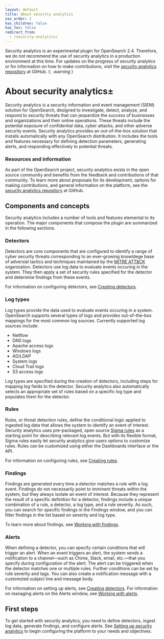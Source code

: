 ```yaml
---
layout: default
title: About security analytics
nav_order: 1
has_children: false
has_toc: false
redirect_from:
  - /security-analytics/
---
```


Security analytics is an experimental plugin for OpenSearch 2.4. Therefore, we do not recommend the use of security analytics in a production environment at this time. For updates on the progress of security analytics or for information on how to make contributions, visit the [security analytics repository](https://github.com/opensearch-project/security-analytics) at GitHub.
{: .warning }


# About security analytics±

Security analytics is a security information and event management (SIEM) solution for OpenSearch, designed to investigate, detect, analyze, and respond to security threats that can jeopardize the success of businesses and organizations and their online operations. These threats include the potential exposure of confidential data, cyber attacks, and other adverse security events. Security analytics provides an out-of-the-box solution that installs automatically with any OpenSearch distribution. It includes the tools and features necessary for defining detection parameters, generating alerts, and responding effectively to potential threats.

### Resources and information

As part of the OpenSearch project, security analytics exists in the open source community and benefits from the feedback and contributions of that community. To learn more about proposals for its development, options for making contributions, and general information on the platform, see the [security analytics repository](https://github.com/opensearch-project/security-analytics) at GitHub.

## Components and concepts

Security analytics includes a number of tools and features elemental to its operation. The major components that compose the plugin are summarized in the following sections.

### Detectors

Detectors are core components that are configured to identify a range of cyber security threats corresponding to an ever-growing knowldege base of adversial tactics and techniques maintained by the [MITRE ATT&CK](https://attack.mitre.org/) organization. Detectors use log data to evaluate events occuring in the system. They then apply a set of security rules specified for the detector and determine findings from these events.

For information on configuring detectors, see [Creating detectors](#detectors-config).

### Log types

Log types provide the data used to evaluate events occuring in a system. OpenSearch supports several types of logs and provides out-of-the-box mappings for the most common log sources. Currently supported log sources include:
* Netflow
* DNS logs
* Apache access logs
* Windows logs
* AD/LDAP
* System logs
* Cloud Trail logs
* S3 access logs

Log types are specified during the creation of detectors, including steps for mapping log fields to the detector. Security analytics also automatically selects an appropriate set of rules based on a specific log type and populates them for the detector.

### Rules

Rules, or threat detection rules, define the conditional logic applied to ingested log data that allows the system to identify an event of interest. Security analytics uses pre-packaged, open source [Sigma rules](https://github.com/SigmaHQ/sigma) as a starting point for describing relevant log events. But with its flexible format, Sigma rules easily let security analytics give users options to customize rules. Rules can be customized using either the Dashboards interface or the API.

For information on configuring rules, see [Creating rules](#rules-config).

### Findings

Findings are generated every time a detector matches a rule with a log event. Findings do not necessarily point to imminent threats within the system, but they always isolate an event of interest. Because they represent the result of a specific definition for a detector, findings include a unique combination of a rule, a detector, a log type, and a rule severity. As such, you can search for specific findings in the Findings window, and you can filter findings in the list based on severity and log type.

To learn more about findings, see [Working with findings](#findings).

### Alerts

When defining a detector, you can specify certain conditions that will trigger an alert. When an event triggers an alert, the system sends a notification to a channel—such as Chime, Slack, email, etc.—that you specify during configuration of the alert. The alert can be triggered when the detector matches one or multiple rules. Further conditions can be set by rule severity and tags. You can also create a notification message with a customzied subject line and message body.

For information on setting up alerts, see [Creating detectors](#detectors-config). For information on managing alerts on the Alerts window, see [Working with alerts](#alerts).

## First steps

To get started with security analytics, you need to define detectors, ingest log data, generate findings, and configure alerts. See [Setting up security analytics](#config-index) to begin configuring the platform to your needs and objectives.

